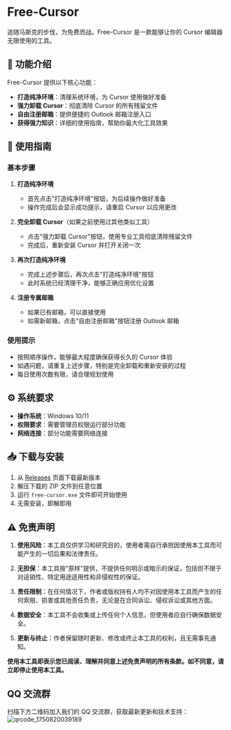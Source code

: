 # Free-Cursor
追随马斯克的步伐，为免费而战。Free-Cursor 是一款能够让你的 Cursor 编辑器无限使用的工具。

## 📝 功能介绍

Free-Cursor 提供以下核心功能：

- **打造纯净环境**：清理系统环境，为 Cursor 使用做好准备
- **强力卸载 Cursor**：彻底清除 Cursor 的所有残留文件
- **自由注册邮箱**：提供便捷的 Outlook 邮箱注册入口
- **获得强力知识**：详细的使用指南，帮助你最大化工具效果

## 🚀 使用指南

### 基本步骤

1. **打造纯净环境**
   - 首先点击"打造纯净环境"按钮，为后续操作做好准备
   - 操作完成后会显示成功提示，请重启 Cursor 以应用更改

2. **完全卸载 Cursor**（如果之前使用过其他类似工具）
   - 点击"强力卸载 Cursor"按钮，使用专业工具彻底清除残留文件
   - 完成后，重新安装 Cursor 并打开关闭一次

3. **再次打造纯净环境**
   - 完成上述步骤后，再次点击"打造纯净环境"按钮
   - 此时系统已经清理干净，能够正确应用优化设置

4. **注册专属邮箱**
   - 如果已有邮箱，可以直接使用
   - 如需新邮箱，点击"自由注册邮箱"按钮注册 Outlook 邮箱

### 使用提示

- 按照顺序操作，能够最大程度确保获得长久的 Cursor 体验
- 如遇问题，请重复上述步骤，特别是完全卸载和重新安装的过程
- 每日使用次数有限，请合理规划使用

## ⚙️ 系统要求

- **操作系统**：Windows 10/11
- **权限要求**：需要管理员权限运行部分功能
- **网络连接**：部分功能需要网络连接

## 📥 下载与安装

1. 从 [Releases](https://github.com/dulikaifazr/Free-Cursor/releases) 页面下载最新版本
2. 解压下载的 ZIP 文件到任意位置
3. 运行 `free-cursor.exe` 文件即可开始使用
4. 无需安装，即解即用

## ⚠️ 免责声明

1. **使用风险**：本工具仅供学习和研究目的，使用者需自行承担因使用本工具而可能产生的一切后果和法律责任。

2. **无担保**：本工具按"原样"提供，不提供任何明示或暗示的保证，包括但不限于对适销性、特定用途适用性和非侵权性的保证。

3. **责任限制**：在任何情况下，作者或版权持有人均不对因使用本工具而产生的任何索赔、损害或其他责任负责，无论是在合同诉讼、侵权诉讼或其他方面。

4. **数据安全**：本工具不会收集或上传任何个人信息，但使用者应自行确保数据安全。

5. **更新与终止**：作者保留随时更新、修改或终止本工具的权利，且无需事先通知。

**使用本工具即表示您已阅读、理解并同意上述免责声明的所有条款。如不同意，请立即停止使用本工具。**
## QQ 交流群
扫描下方二维码加入我们的 QQ 交流群，获取最新更新和技术支持：
![qrcode_1750820039189](https://github.com/user-attachments/assets/c79df94e-7e3c-49ac-9943-1992ff0156ec)


